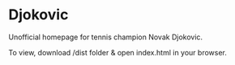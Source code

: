 # Djokovic
Unofficial homepage for tennis champion Novak Djokovic.

To view, download /dist folder & open index.html in your browser.
